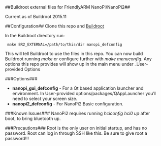 ##Buildroot external files for FriendlyARM NanoPi/NanoPi2##

Current as of Buildroot 2015.11

##Configuration##
Clone this repo and [Buildroot](http://git.buildroot.net/buildroot)

In the Buildroot directory run:

     make BR2_EXTERNAL=/path/to/this/dir nanopi_defconfig

This will tell Buildroot to use the files in this repo. You can now build Buildroot running _make_ or configure further with _make menuconfig_. Any options this repo provides will show up in the main menu under _User-provided Options

###Options###

* **nanopi_gui_defconfig** - For a Qt based application launcher and environment. In User-provided options/packages/QAppLauncher you'll need to select your screen size.
* **nanopi2_defconfig** - For NanoPi2 Basic configuration.

###Known Issues###
NanoPi2 requires running _hciconfig hci0 up_ after boot, to bring bluetooth up.

###Precautions###
Root is the only user on initial startup, and has no password. Root can log in through SSH like this. Be sure to give root a password!!!
